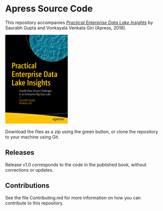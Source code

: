 # Apress Source Code

This repository accompanies [*Practical Enterprise Data Lake Insights*](https://www.apress.com/9781484235218) by Saurabh Gupta and Vonkayala Venkata Giri (Apress, 2018).

[comment]: #cover
![Cover image](9781484235218.jpg)

Download the files as a zip using the green button, or clone the repository to your machine using Git.

## Releases

Release v1.0 corresponds to the code in the published book, without corrections or updates.

## Contributions

See the file Contributing.md for more information on how you can contribute to this repository.